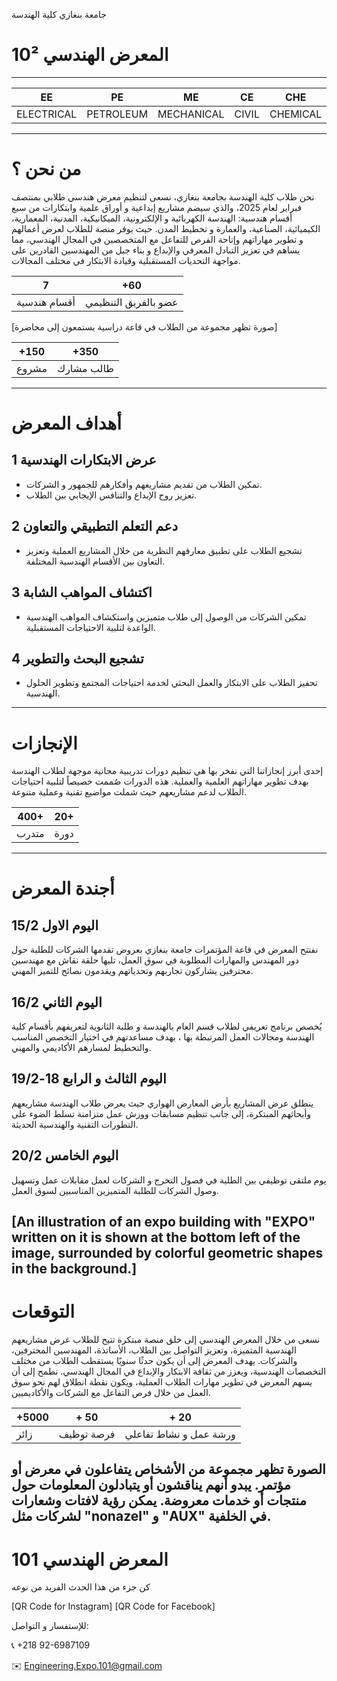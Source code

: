 جامعة بنغازي
كلية الهندسة

# المعرض الهندسي 10²
---
| EE | PE | ME | CE | CHE | AE | IE |
|----|----|----|----|----|----|----|
| ELECTRICAL | PETROLEUM | MECHANICAL | CIVIL | CHEMICAL | ARCHITECTURE | INDUSTRIAL |

---
# من نحن ؟

نحن طلاب كلية الهندسة بجامعة بنغازي، نسعى لتنظيم معرض هندسي طلابي بمنتصف
فبراير لعام 2025، والذي سيضم مشاريع إبداعية و أوراق علمية وابتكارات من سبع أقسام
هندسية: الهندسة الكهربائية و الإلكترونية، الميكانيكية، المدنية، المعمارية، الكيميائية،
الصناعية، والعمارة و تخطيط المدن. حيث يوفر منصة للطلاب لعرض أعمالهم و تطوير
مهاراتهم وإتاحة الفرص للتفاعل مع المتخصصين في المجال الهندسي، مما يساهم في تعزيز
التبادل المعرفي والإبداع و بناء جيل من المهندسين القادرين على مواجهة التحديات
المستقبلية وقيادة الابتكار في مختلف المجالات.

| 7 | +60 |
|---|-----|
| أقسام هندسية | عضو بالفريق التنظيمي |

[صورة تظهر مجموعة من الطلاب في قاعة دراسية يستمعون إلى محاضرة]

| +150 | +350 |
|------|------|
| مشروع | طالب مشارك |
---
# أهداف المعرض

## 1 عرض الابتكارات الهندسية

- تمكين الطلاب من تقديم مشاريعهم وأفكارهم للجمهور و الشركات.
- تعزيز روح الإبداع والتنافس الإيجابي بين الطلاب.

## 2 دعم التعلم التطبيقي والتعاون

- تشجيع الطلاب على تطبيق معارفهم النظرية من خلال المشاريع العملية
  وتعزيز التعاون بين الأقسام الهندسية المختلفة.

## 3 اكتشاف المواهب الشابة

- تمكين الشركات من الوصول إلى طلاب متميزين واستكشاف المواهب
  الهندسية الواعدة لتلبية الاحتياجات المستقبلية.

## 4 تشجيع البحث والتطوير

- تحفيز الطلاب على الابتكار والعمل البحثي لخدمة احتياجات المجتمع وتطوير
  الحلول الهندسية.
---
# الإنجازات

إحدى أبرز إنجازاتنا التي نفخر بها هي تنظيم دورات تدريبية مجانية موجهة لطلاب الهندسة بهدف تطوير مهاراتهم العلمية والعملية. هذه الدورات صُممت خصيصاً لتلبية احتياجات الطلاب لدعم مشاريعهم حيث شملت مواضيع تقنية وعملية متنوعة.

| 400+ | 20+ |
|------|------|
| متدرب | دورة |
---
# أجندة المعرض

## اليوم الاول 15/2

نفتتح المعرض في قاعة المؤتمرات جامعة بنغازي بعروض تقدمها الشركات للطلبة حول دور المهندس والمهارات المطلوبة في سوق العمل، تليها حلقة نقاش مع مهندسين محترفين يشاركون تجاربهم وتحدياتهم ويقدمون نصائح للتميز المهني.

## اليوم الثاني 16/2

يُخصص برنامج تعريفي لطلاب قسم العام بالهندسة و طلبة الثانوية لتعريفهم بأقسام كلية الهندسة ومجالات العمل المرتبطة بها ، بهدف مساعدتهم في اختيار التخصص المناسب والتخطيط لمسارهم الأكاديمي والمهني.

## اليوم الثالث و الرابع 18-19/2

ينطلق عرض المشاريع بأرض المعارض الهواري حيث يعرض طلاب الهندسة مشاريعهم وأبحاثهم المبتكرة، إلى جانب تنظيم مسابقات وورش عمل متزامنة تسلط الضوء على التطورات التقنية والهندسية الحديثة.

## اليوم الخامس 20/2

يوم ملتقى توظيفي بين الطلبة في فصول التخرج و الشركات لعمل مقابلات عمل وتسهيل وصول الشركات للطلبة المتميزين المناسبين لسوق العمل.

[An illustration of an expo building with "EXPO" written on it is shown at the bottom left of the image, surrounded by colorful geometric shapes in the background.]
---
# التوقعات

نسعى من خلال المعرض الهندسي إلى خلق منصة مبتكرة تتيح للطلاب عرض
مشاريعهم الهندسية المتميزة، وتعزيز التواصل بين الطلاب، الأساتذة،
المهندسين المحترفين، والشركات. يهدف المعرض إلى أن يكون حدثًا سنويًا
يستقطب الطلاب من مختلف التخصصات الهندسية، ويعزز من ثقافة الابتكار
والإبداع في المجال الهندسي. نطمح إلى أن يسهم المعرض في تطوير مهارات
الطلاب العملية، ويكون نقطة انطلاق لهم نحو سوق العمل من خلال فرص
التفاعل مع الشركات والأكاديميين.

| +5000 | + 50 | + 20 |
|--------|------|------|
| زائر | فرصة توظيف | ورشة عمل و نشاط تفاعلي |

الصورة تظهر مجموعة من الأشخاص يتفاعلون في معرض أو مؤتمر. يبدو أنهم يناقشون أو يتبادلون المعلومات حول منتجات أو خدمات معروضة. يمكن رؤية لافتات وشعارات لشركات مثل "nonazel" و "AUX" في الخلفية.
---
# 101 المعرض الهندسي

كن جزء من هذا الحدث الفريد من نوعه

[QR Code for Instagram] [QR Code for Facebook]

للإستفسار و التواصل:

📞 +218 92-6987109

✉️ Engineering.Expo.101@gmail.com